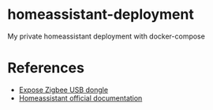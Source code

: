 # homeassistant-deployment
My private homeassistant deployment with docker-compose

# References
- [Expose Zigbee USB dongle](https://rapidlydigital.com/how-to-pass-through-usb-zigbee-devices-to-home-assistant-running-in-docker/)
- [Homeassistant official documentation](https://www.home-assistant.io/installation/linux#docker-compose)